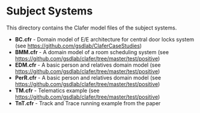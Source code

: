 # Subject Systems
This directory contains the Clafer model files of the subject systems.

* **BC.cfr** - Domain model of E/E architecture for central door locks system (see https://github.com/gsdlab/ClaferCaseStudies)
* **BMM.cfr** - A domain model of a room scheduling system (see https://github.com/gsdlab/clafer/tree/master/test/positive)
* **EDM.cfr** - A basic person and relatives domain model (see https://github.com/gsdlab/clafer/tree/master/test/positive)
* **PerR.cfr** - A basic person and relatives domain model (see https://github.com/gsdlab/clafer/tree/master/test/positive)
* **TM.cfr** - Telematics example (see https://github.com/gsdlab/clafer/tree/master/test/positive)
* **TnT.cfr** - Track and Trace running example from the paper